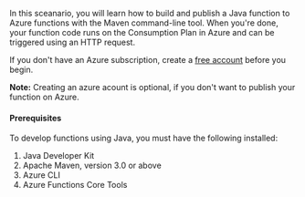 In this sceanario, you will learn how to build and publish a Java function to Azure functions with the Maven command-line tool. When you're done, your function code runs on the Consumption Plan in Azure and can be triggered using an HTTP request.

If you don't have an Azure subscription, create a [free account](https://azure.microsoft.com/free/?ref=microsoft.com&utm_source=microsoft.com&utm_medium=docs&utm_campaign=visualstudio) before you begin.

**Note:** Creating an azure acount is optional, if you don't want to publish your function on Azure.

#### Prerequisites
To develop functions using Java, you must have the following installed:

1. Java Developer Kit
1. Apache Maven, version 3.0 or above
3. Azure CLI
4. Azure Functions Core Tools
